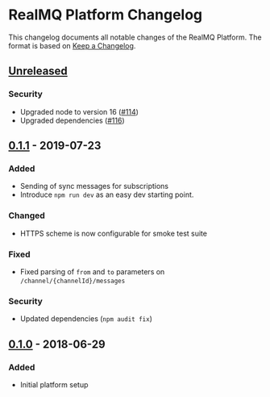 # RealMQ Platform Changelog

This changelog documents all notable changes of the RealMQ Platform.
The format is based on [Keep a Changelog](http://keepachangelog.com/en/1.0.0/).

## [Unreleased]
### Security
- Upgraded node to version 16 ([#114])
- Upgraded dependencies ([#116])

[#116]: https://github.com/realmq/realmq-platform/issues/116
[#114]: https://github.com/realmq/realmq-platform/issues/114

## [0.1.1] - 2019-07-23
### Added
- Sending of sync messages for subscriptions
- Introduce `npm run dev` as an easy dev starting point.

### Changed
- HTTPS scheme is now configurable for smoke test suite

### Fixed
- Fixed parsing of `from` and `to` parameters on `/channel/{channelId}/messages`

### Security
- Updated dependencies (`npm audit fix`)

## [0.1.0] - 2018-06-29
### Added
- Initial platform setup

[Unreleased]: https://github.com/realmq/realmq-platform/compare/0.1.0...HEAD
[0.1.1]: https://github.com/realmq/realmq-platform/compare/0.1.0...0.1.1
[0.1.0]: https://github.com/realmq/realmq-platform/compare/42b6ca06f5cf4b1266d5f42896cf490ee30397cf...0.1.0
